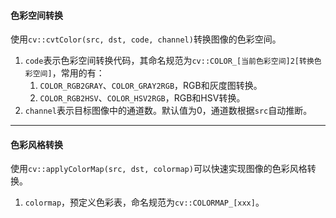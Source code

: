#### 色彩空间转换

使用`cv::cvtColor(src, dst, code, channel)`转换图像的色彩空间。

1. `code`表示色彩空间转换代码，其命名规范为`cv::COLOR_[当前色彩空间]2[转换色彩空间]`，常用的有：
   1. `COLOR_RGB2GRAY`、`COLOR_GRAY2RGB`，RGB和灰度图转换。
   2. `COLOR_RGB2HSV`、`COLOR_HSV2RGB`，RGB和HSV转换。
2. `channel`表示目标图像中的通道数。默认值为0，通道数根据`src`自动推断。

---

#### 色彩风格转换

使用`cv::applyColorMap(src, dst, colormap)`可以快速实现图像的色彩风格转换。

1. `colormap`，预定义色彩表，命名规范为`cv::COLORMAP_[xxx]`。

